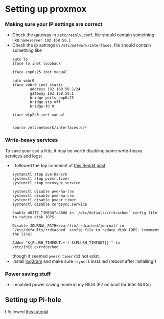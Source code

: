 # Setting up proxmox

### Making sure your IP settings are correct
- Check the gateway in `/etc/resolv.conf`, file should contain something like
  ```nameserver 192.168.50.1```
- Check the ip settings in `/etc/network/interfaces`, file should contain something like
  ```
  auto lo
  iface lo inet loopback
  
  iface enp0s25 inet manual
  
  auto vmbr0
  iface vmbr0 inet static
          address 192.168.50.2/24
          gateway 192.168.50.1
          bridge-ports enp0s25
          bridge-stp off
          bridge-fd 0
  
  iface wlp2s0 inet manual
  
  
  source /etc/network/interfaces.d/*
  ```
### Write-heavy services
To save your ssd a litte, it may be worth disabling some write-heavy services and logs:
- I followed the top comment of [this Reddit post](https://www.reddit.com/r/Proxmox/comments/1j4ehgq/is_there_any_way_to_tweak_the_system_to_make_ssds/):
  ```
  systemctl stop pve-ha-crm
  systemctl stop pvesr.timer
  systemctl stop corosync.service
  
  systemctl disable pve-ha-lrm
  systemctl disable pve-ha-crm
  systemctl disable pvesr.timer
  systemctl disable corosync.service
  
  Enable WRITE_TIMEOUT=3600 in `/etc/defaults/rrdcached` config file to reduce disk IOPS.
  
  Disable JOURNAL_PATH=/var/lib/rrdcached/journal/ in `/etc/defaults/rrdcached` config file to reduce disk IOPS. (comment the line)
  
  Added "${FLUSH_TIMEOUT:+-f ${FLUSH_TIMEOUT}} " to /etc/init.d/rrdcached
  ```
  though it seemed `pvesr.timer` did not exist.
- Install [log2ram](https://github.com/azlux/log2ram) and make sure `rsync` is installed (reboot after installing!)

### Power saving stuff
- I enabled power saving mode in my BIOS (F2 on boot for Intel NUCs)

## Setting up Pi-hole
I followed [this tutorial](https://www.naturalborncoder.com/2023/07/installing-pi-hole-on-proxmox/)

